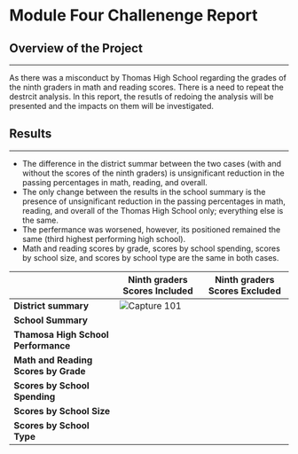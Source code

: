 # Module Four Challenenge Report

## Overview of the Project
---

As there was a misconduct by Thomas High School regarding the grades of the ninth graders in math and reading scores. There is a need to repeat the destrcit analysis. In this report, the resutls of redoing the analysis will be presented and the impacts on them will be investigated. 

## Results
---

- The difference in the district summar between the two cases (with and without the scores of the ninth graders) is unsignificant reduction in the passing percentages in math, reading, and overall. 
- The only change between the results in the school summary is the presence of unsignificant reduction in the passing percentages in math, reading, and overall of the Thomas High School only; everything else is the same. 
- The perfermance was worsened, however, its positioned remained the same (third highest performing high school).
- Math and reading scores by grade, scores by school spending, scores by school size, and scores by school type are the same in both cases. 

|  | Ninth graders Scores Included | Ninth graders Scores Excluded |
| --- | --- | --- |
| **District summary** | ![Capture 101](https://user-images.githubusercontent.com/59425631/126878385-f031703b-ebae-4516-b6d3-a2a1fff48f33.PNG) |
| **School Summary** |
| **Thamosa High School Performance** |
| **Math and Reading Scores by Grade**|
| **Scores by School Spending** |
| **Scores by School Size** |
| **Scores by School Type** |

